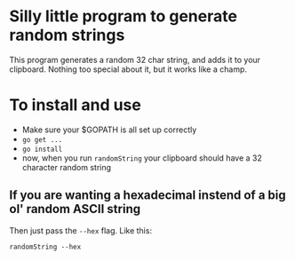 # Silly little program to generate random strings

This program generates a random 32 char string, and adds it to your clipboard. Nothing too special about it, but it works like a champ.

# To install and use

* Make sure your $GOPATH is all set up correctly
* `go get ...`
* `go install`
* now, when you run `randomString` your clipboard should have a 32 character random string

## If you are wanting a hexadecimal instend of a big ol' random ASCII string

Then just pass the `--hex` flag. Like this:

`randomString --hex`
